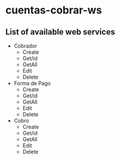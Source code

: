 # cuentas-cobrar-ws

## List of available web services

* Cobrador
  * Create
  * Get/id
  * GetAll
  * Edit
  * Delete
* Forma de Pago
  * Create
  * Get/id
  * GetAll
  * Edit
  * Delete
* Cobro
  * Create
  * Get/id
  * GetAll
  * Edit
  * Delete
